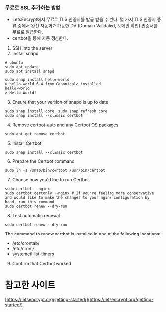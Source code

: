 ### 무료로 SSL 추가하는 방법

- LetsEncrypt에서 무료로 TLS 인증서를 발급 받을 수 있다. 몇 가지 TLS 인증서 종류 중에서 완전 자동화가 가능한 DV (Domain Validated, 도메인 확인) 인증서를 무료로 발급한다.
- certbot을 통해 자동 갱신한다.

1. SSH into the server
2. Install snapd

```shell
# ubuntu
sudo apt update
sudo apt install snapd

sudo snap install hello-world
> hello-world 6.4 from Canonical✓ installed
hello-world
> Hello World!
```

3. Ensure that your version of snapd is up to date

```shell
sudo snap install core; sudo snap refresh core
sudo snap install --classic certbot
```

4. Remove certbot-auto and any Certbot OS packages

```shell
sudo apt-get remove certbot
```

5. Install Certbot

```shell
sudo snap install --classic certbot
```

6. Prepare the Certbot command

```shell
sudo ln -s /snap/bin/certbot /usr/bin/certbot
```

7. Choose how you'd like to run Certbot

```shell
sudo certbot --nginx
sudo certbot certonly --nginx # If you're feeling more conservative and would like to make the changes to your nginx configuration by hand, run this command.
sudo certbot renew --dry-run 
```

8. Test automatic renewal

```shell
sudo certbot renew --dry-run
```

The command to renew certbot is installed in one of the following locations:

- /etc/crontab/
- /etc/cron.*/*
- systemctl list-timers

9. Confirm that Certbot worked

# 참고한 사이트

[https://letsencrypt.org/getting-started/](https://letsencrypt.org/getting-started/)

